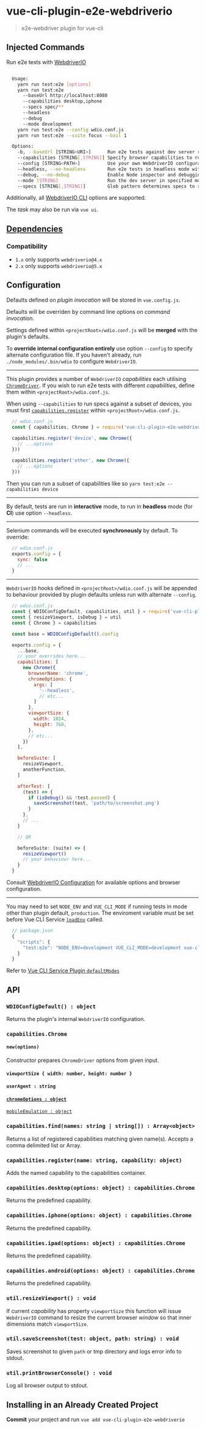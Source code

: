# vue-cli-plugin-e2e-webdriverio

> e2e-webdriver plugin for vue-cli

## Injected Commands

Run e2e tests with [WebdriverIO](http://webdriver.io/)

```sh

  Usage:
    yarn run test:e2e [options]
    yarn run test:e2e
      --baseUrl http://localhost:8080
      --capabilities desktop,iphone
      --specs spec/**
      --headless
      --debug
      --mode development
    yarn run test:e2e --config wdio.conf.js
    yarn run test:e2e --suite focus --bail 1

  Options:
    -b, --baseUrl [STRING<URI>]      Run e2e tests against dev server running at given url. Auto starts dev server if absent.
    --capabilities [STRING[,STRING]] Specify browser capabilities to run (default: desktop)
    --config [STRING<PATH>]          Use your own WebdriverIO configuration; overrides plugin defaults (relative to <projectRoot>)
    --headless, --no-headless        Run e2e tests in headless mode without GUI (default capabilities only)
    --debug, --no-debug              Enable Node inspector and debugging tools
    --mode [STRING]                  Run the dev server in specified mode (default: production)
    --specs [STRING[,STRING]]        Glob pattern determines specs to run (relative to <projectRoot>)

```

Additionally, all [WebdriverIO CLI](https://github.com/webdriverio/webdriverio/blob/master/packages/wdio-cli/src/config.js) options are supported.

The *task* may also be run via `vue ui`.

## [Dependencies](https://github.com/piktur/vue-cli-plugin-e2e-webdriverio/network/dependencies)

### Compatibility

* `1.x` only supports `webdriverio@4.x`
* `2.x` only supports `webdriverio@5.x`

## Configuration

Defaults defined on *plugin invocation* will be stored in `vue.config.js`.

Defaults will be overriden by command line options on *command invocation*.

Settings defined within `<projectRoot>/wdio.conf.js` will be **merged** with the plugin's defaults.

To **override internal configuration entirely** use option `--config` to specify alternate configuration file.
If you haven't already, run `./node_modules/.bin/wdio` to configure `WebdriverIO`.

---

This plugin provides a number of `WebdriverIO` *capabilities* each utilising [`ChromeDriver`](http://chromedriver.chromium.org/). If you wish to run e2e tests with different *capabilities*, define them within `<projectRoot>/wdio.conf.js`.

When using `--capabilities` to run specs against a subset of devices, you must first [`capabilities.register`](#capabilitiesregistername-string-capability-object) within `<projectRoot>/wdio.conf.js`.

```js
  // wdio.conf.js
  const { capabilities, Chrome } = require('vue-cli-plugin-e2e-webdriverio').capabilities

  capabilities.register('device', new Chrome({
    // ...options
  }))

  capabilities.register('other', new Chrome({
    // ...options
  }))
```

Then you can run a subset of capabilities like so `yarn test:e2e --capabilities device`

---

By default, tests are run in **interactive** mode, to run in **headless** mode (for **CI**) use option `--headless`.

---

Selenium commands will be executed **synchronously** by default. To override:

```js
  // wdio.conf.js
  exports.config = {
    sync: false
    // ...
  }
```

---

`WebdriverIO` hooks defined in `<projectRoot>/wdio.conf.js` will be appended to behaviour provided by plugin defaults unless run with alternate `--config`.

```js
  // wdio.conf.js
  const { WDIOConfigDefault, capabilities, util } = require('vue-cli-plugin-e2e-webdriverio')
  const { resizeViewport, isDebug } = util
  const { Chrome } = capabilities

  const base = WDIOConfigDefault().config

  exports.config = {
    ...base,
    // your overrides here...
    capabilities: [
      new Chrome({
        browserName: 'chrome',
        chromeOptions: {
          args: [
            '--headless',
            // etc...
          ]
        },
        viewportSize: {
          width: 1024,
          height: 768,
        },
        // etc...
      })
    ],

    beforeSuite: [
      resizeViewport,
      anotherFunction,
    ]

    afterTest: [
      (test) => {
        if (isDebug() && !test.passed) {
          saveScreenshot(test, 'path/to/screenshot.png')
        }
      },
      // ...
    }

    // OR

    beforeSuite: (suite) => {
      resizeViewport()
      // your behaviour here...
    }
  }
```

Consult [WebdriverIO Configuration](http://webdriver.io/guide/getstarted/configuration.html) for available options and browser configuration.

---

You may need to set `NODE_ENV` and `VUE_CLI_MODE` if running tests in mode other than plugin default, `production`.
The enviroment variable must be set before Vue CLI Service [`loadEnv`](https://github.com/vuejs/vue-cli/blob/dev/packages/%40vue/cli-service/lib/Service.js#L57) called.

```js
  // package.json
  {
    "scripts": {
      "test:e2e": "NODE_ENV=development VUE_CLI_MODE=development vue-cli-service test:e2e"
    }
  }
```

Refer to [Vue CLI Service Plugin `defaultModes`](https://cli.vuejs.org/dev-guide/plugin-dev.html#service-plugin)

## API

### `WDIOConfigDefault() : object`

Returns the plugin's internal `WebdriverIO` configuration.

### `capabilities.Chrome`

#### `new(options)`

Constructor prepares `ChromeDriver` options from given input.

#### `viewportSize { width: number, height: number }`

#### `userAgent : string`

#### [`chromeOptions : object`](http://chromedriver.chromium.org/capabilities)

[`mobileEmulation : object`](http://chromedriver.chromium.org/mobile-emulation)

### `capabilities.find(names: string | string[]) : Array<object>`

Returns a list of registered capabilities matching given name(s).
Accepts a comma delimited list or Array.

### `capabilities.register(name: string, capability: object)`

Adds the named capability to the capabilities container.

### `capabilities.desktop(options: object) : capabilities.Chrome`

Returns the predefined capability.

### `capabilities.iphone(options: object) : capabilities.Chrome`

Returns the predefined capability.

### `capabilities.ipad(options: object) : capabilities.Chrome`

Returns the predefined capability.

### `capabilities.android(options: object) : capabilities.Chrome`

Returns the predefined capability.

### `util.resizeViewport() : void`

If current *capability* has property `viewportSize` this function will issue `WebdriverIO` command to resize the current browser *window* so that inner dimensions match `viewportSize`.

### `util.saveScreenshot(test: object, path: string) : void`

Saves screenshot to given `path` or tmp directory and logs error info to stdout.

### `util.printBrowserConsole() : void`

Log all browser output to stdout.

## Installing in an Already Created Project

**Commit** your project and run `vue add vue-cli-plugin-e2e-webdriverio`

